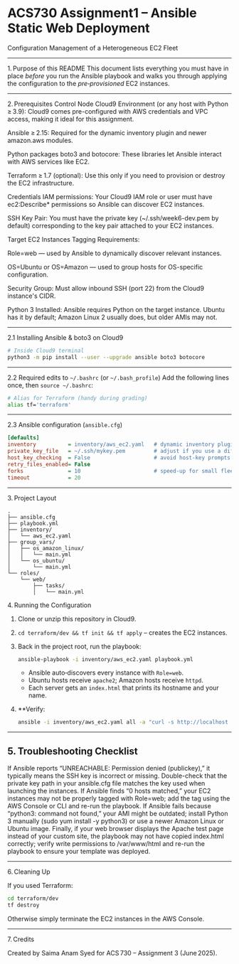 
# ACS730 Assignment1 – Ansible Static Web Deployment  
Configuration Management of a Heterogeneous EC2 Fleet

---

1. Purpose of this README
This document lists everything you must have in place _before_ you run the Ansible playbook and walks you through applying the configuration to the _pre‑provisioned_ EC2 instances.


---

2. Prerequisites
Control Node
Cloud9 Environment (or any host with Python ≥ 3.9): Cloud9 comes pre-configured with AWS credentials and VPC access, making it ideal for this assignment.

Ansible ≥ 2.15: Required for the dynamic inventory plugin and newer amazon.aws modules.

Python packages boto3 and botocore: These libraries let Ansible interact with AWS services like EC2.

Terraform ≥ 1.7 (optional): Use this only if you need to provision or destroy the EC2 infrastructure.

Credentials
IAM permissions: Your Cloud9 IAM role or user must have ec2:Describe* permissions so Ansible can discover EC2 instances.

SSH Key Pair: You must have the private key (~/.ssh/week6-dev.pem by default) corresponding to the key pair attached to your EC2 instances.

Target EC2 Instances
Tagging Requirements:

Role=web — used by Ansible to dynamically discover relevant instances.

OS=Ubuntu or OS=Amazon — used to group hosts for OS-specific configuration.

Security Group: Must allow inbound SSH (port 22) from the Cloud9 instance's CIDR.

Python 3 Installed: Ansible requires Python on the target instance. Ubuntu has it by default; Amazon Linux 2 usually does, but older AMIs may not.

---

2.1 Installing Ansible & boto3 on Cloud9

```bash
# Inside Cloud9 terminal
python3 -m pip install --user --upgrade ansible boto3 botocore
```

---

2.2 Required edits to `~/.bashrc`  (or `~/.bash_profile`)
Add the following lines once, then `source ~/.bashrc`:

```bash
# Alias for Terraform (handy during grading)
alias tf='terraform'
```

---

2.3 Ansible configuration (`ansible.cfg`)

```ini
[defaults]
inventory          = inventory/aws_ec2.yaml   # dynamic inventory plugin
private_key_file   = ~/.ssh/mykey.pem         # adjust if you use a different key
host_key_checking  = False                    # avoid host‑key prompts
retry_files_enabled= False
forks              = 10                       # speed‑up for small fleets
timeout            = 20
```
---

3. Project Layout

```
.
├── ansible.cfg
├── playbook.yml
├── inventory/
│   └── aws_ec2.yaml
├── group_vars/
│   ├── os_amazon_linux/
│   │   └── main.yml
│   └── os_ubuntu/
│       └── main.yml
└── roles/
    └── web/
        ├── tasks/
        │   └── main.yml
```


4. Running the Configuration

1. Clone or unzip this repository in Cloud9.  
2. `cd terraform/dev && tf init && tf apply` – creates the EC2 instances.  
3. Back in the project root, run the playbook:

   ```bash
   ansible-playbook -i inventory/aws_ec2.yaml playbook.yml
   ```

   - Ansible auto‑discovers every instance with `Role=web`.  
   - Ubuntu hosts receive `apache2`; Amazon hosts receive `httpd`.  
   - Each server gets an `index.html` that prints its hostname and your name.

4. **Verify:

   ```bash
   ansible -i inventory/aws_ec2.yaml all -a "curl -s http://localhost | head -2"
   ```

---

## 5. Troubleshooting Checklist

If Ansible reports “UNREACHABLE: Permission denied (publickey),” it typically means the SSH key is incorrect or missing. 
Double-check that the private key path in your ansible.cfg file matches the key used when launching the instances. 
If Ansible finds “0 hosts matched,” your EC2 instances may not be properly tagged with Role=web; add the tag using the AWS Console or CLI and re-run the playbook. 
If Ansible fails because “python3: command not found,” your AMI might be outdated; install Python 3 manually (sudo yum install -y python3) or use a newer Amazon Linux or Ubuntu image. 
Finally, if your web browser displays the Apache test page instead of your custom site, the playbook may not have copied index.html correctly; 
verify write permissions to /var/www/html and re-run the playbook to ensure your template was deployed.

---

6. Cleaning Up

If you used Terraform:

```bash
cd terraform/dev
tf destroy
```

Otherwise simply terminate the EC2 instances in the AWS Console.

---

7. Credits

Created by Saima Anam Syed for ACS 730 – Assignment 3 (June 2025).
